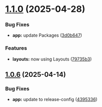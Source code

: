 # [1.1.0](https://github.com/jdhillen/jdhillen.com/compare/1.0.6...1.1.0) (2025-04-28)


### Bug Fixes

* **app:** update Packages ([3d0b647](https://github.com/jdhillen/jdhillen.com/commit/3d0b647b25f76386c63782993cb12412da179168))


### Features

* **layouts:** now using Layouts ([79735b3](https://github.com/jdhillen/jdhillen.com/commit/79735b3cb6151e3ea855ab134fdc4446b2949db0))

## [1.0.6](https://github.com/jdhillen/jdhillen.com/compare/1.0.5...1.0.6) (2025-04-14)


### Bug Fixes

* **app:** update to release-config ([4395336](https://github.com/jdhillen/jdhillen.com/commit/43953366babbebcb0f556ec113da57a100e0565a))
